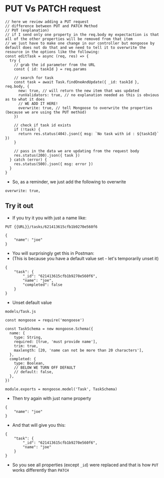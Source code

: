 # PUT Vs PATCH request
```
// here we review adding a PUT request
// difference between PUT and PATCH Method
// PUT (explanation)
// if I send only one property in the req.body my expectaction is that all of the other properties will be removed from that item
// we just have to make one change in our controller but mongoose by default does not do that and we need to tell it to overwrite the resource in the options like the following:
const editTask = async (req, res) => {
  try {
    // grab the id parameter from the URL
    const { id: taskId } = req.params

    // search for task
    const task = await Task.findOneAndUpdate({ _id: taskId }, req.body, {
      new: true, // will return the new item that was updated
      runValidators: true, // no explanation needed as this is obvious as to what it does
      // WE ADD IT HERE!
      overwrite: true, // tell Mongoose to overwrite the properties (because we are using the PUT method)
    })

    // check if task id exists
    if (!task) {
      return res.status(404).json({ msg: `No task with id : ${taskId}` })
    }

    // pass in the data we are updating from the request body
    res.status(200).json({ task })
  } catch (error) {
    res.status(500).json({ msg: error })
  }
}
```

* So, as a reminder, we just add the following to overwrite
```
overwrite: true,
```

## Try it out
* If you try it you with just a name like:

`PUT {{URL}}/tasks/621413615cfb1b9270e560f6`

```
{
    "name": "joe"
}
```

* You will surprisingly get this in Postman:
* (This is because you have a default value set - let's temporarily unset it)
```
{
    "task": {
        "_id": "621413615cfb1b9270e560f6",
        "name": "joe",
        "completed": false
    }
}
```

* Unset default value

`models/Task.js`

```
const mongoose = require('mongoose')

const TaskSchema = new mongoose.Schema({
  name: {
    type: String,
    required: [true, 'must provide name'],
    trim: true,
    maxlength: [20, 'name can not be more than 20 characters'],
  },
  completed: {
    type: Boolean,
    // BELOW WE TURN OFF DEFAULT
    // default: false,
  },
})

module.exports = mongoose.model('Task', TaskSchema)
```

* Then try again with just name property

```
{
    "name": "joe"
}
```

* And that will give you this:

```
{
    "task": {
        "_id": "621413615cfb1b9270e560f6",
        "name": "joe"
    }
}
```

* So you see all properties (except `_id`) were replaced and that is how `PUT` works differently than `PATCH`


